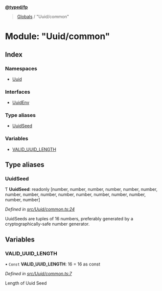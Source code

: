 **[@typed/fp](../README.md)**

> [Globals](../globals.md) / "Uuid/common"

# Module: "Uuid/common"

## Index

### Namespaces

* [Uuid](_uuid_common_.uuid.md)

### Interfaces

* [UuidEnv](../interfaces/_uuid_common_.uuidenv.md)

### Type aliases

* [UuidSeed](_uuid_common_.md#uuidseed)

### Variables

* [VALID\_UUID\_LENGTH](_uuid_common_.md#valid_uuid_length)

## Type aliases

### UuidSeed

Ƭ  **UuidSeed**: readonly [number, number, number, number, number, number, number, number, number, number, number, number, number, number, number, number]

*Defined in [src/Uuid/common.ts:24](https://github.com/TylorS/typed-fp/blob/8639976/src/Uuid/common.ts#L24)*

UuidSeeds are tuples of 16 numbers, preferably generated by a cryptographically-safe number generator.

## Variables

### VALID\_UUID\_LENGTH

• `Const` **VALID\_UUID\_LENGTH**: 16 = 16 as const

*Defined in [src/Uuid/common.ts:7](https://github.com/TylorS/typed-fp/blob/8639976/src/Uuid/common.ts#L7)*

Length of Uuid Seed
